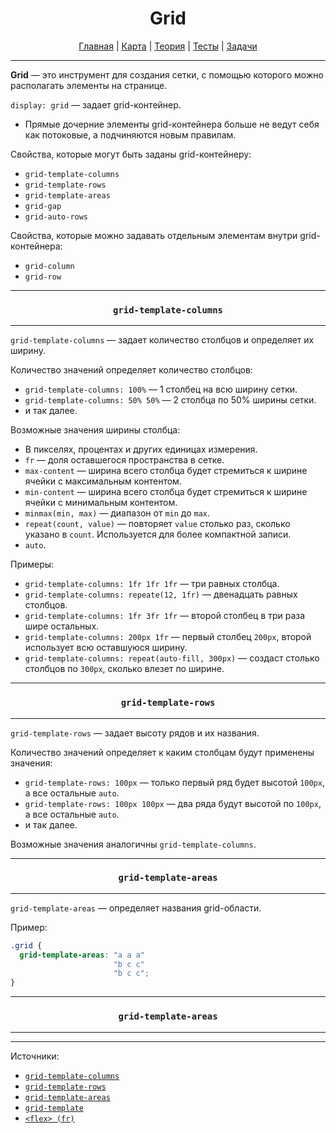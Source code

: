 <div align="center">

# Grid

[Главная](https://github.com/dollaween/junior-roadmap/)
|
[Карта](/roadmap/README.md)
|
[Теория](/theory/README.md)
|
[Тесты](/tests/README.md)
|
[Задачи](/tasks/README.md)

</div>

---

**Grid** — это инструмент для создания сетки, с помощью которого можно располагать элементы на странице.

`display: grid` — задает grid-контейнер.

- Прямые дочерние элементы grid-контейнера больше не ведут себя как потоковые, а подчиняются новым правилам.

Свойства, которые могут быть заданы grid-контейнеру:
- `grid-template-columns`
- `grid-template-rows`
- `grid-template-areas`
- `grid-gap`
- `grid-auto-rows`

Свойства, которые можно задавать отдельным элементам внутри grid-контейнера:
- `grid-column`
- `grid-row`

---

<div align="center">

### `grid-template-columns`

</div>

---

`grid-template-columns` — задает количество столбцов и определяет их ширину.

Количество значений определяет количество столбцов:
- `grid-template-columns: 100%` — 1 столбец на всю ширину сетки.
- `grid-template-columns: 50% 50%` — 2 столбца по 50% ширины сетки.
- и так далее.

Возможные значения ширины столбца:
- В пикселях, процентах и других единицах измерения.
- `fr` — доля оставшегося пространства в сетке.
- `max-content` — ширина всего столбца будет стремиться к ширине ячейки с максимальным контентом.
- `min-content` — ширина всего столбца будет стремиться к ширине ячейки с минимальным контентом.
- `minmax(min, max)` — диапазон от `min` до `max`.
- `repeat(count, value)` — повторяет `value` столько раз, сколько указано в `count`. Используется для более компактной записи.
- `auto`.

Примеры:
- `grid-template-columns: 1fr 1fr 1fr` — три равных столбца.
- `grid-template-columns: repeate(12, 1fr)` — двенадцать равных столбцов.
- `grid-template-columns: 1fr 3fr 1fr` — второй столбец в три раза шире остальных.
- `grid-template-columns: 200px 1fr` — первый столбец `200px`, второй использует всю оставшуюся ширину.
- `grid-template-columns: repeat(auto-fill, 300px)` — создаст столько столбцов по `300px`, сколько влезет по ширине.


---

<div align="center">

### `grid-template-rows`

</div>

---

`grid-template-rows` — задает высоту рядов и их названия.

Количество значений определяет к каким столбцам будут применены значения:
- `grid-template-rows: 100px` — только первый ряд будет высотой `100px`, а все остальные `auto`.
- `grid-template-rows: 100px 100px` — два ряда будут высотой по `100px`, а все остальные `auto`.
- и так далее.

Возможные значения аналогичны `grid-template-columns`.

---

<div align="center">

### `grid-template-areas`

</div>

---

`grid-template-areas` — определяет названия grid-области.

Пример:
```css
.grid {
  grid-template-areas: "a a a"
                       "b c c"
                       "b c c";
}
```

---

<div align="center">

### `grid-template-areas`

</div>

---


---

Источники:
- [`grid-template-columns`](https://developer.mozilla.org/ru/docs/Web/CSS/grid-template-columns)
- [`grid-template-rows`](https://developer.mozilla.org/ru/docs/Web/CSS/grid-template-rows)
- [`grid-template-areas`](https://developer.mozilla.org/ru/docs/Web/CSS/grid-template-areas)
- [`grid-template`](https://developer.mozilla.org/en-US/docs/Web/CSS/grid-template)
- [`<flex> (fr)`](https://developer.mozilla.org/ru/docs/Web/CSS/flex_value)







